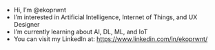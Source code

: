 - Hi, I’m @ekoprwnt
- I’m interested in Artificial Intelligence, Internet of Things, and UX Designer
- I’m currently learning about AI, DL, ML, and IoT
- You can visit my LinkedIn at: https://www.linkedin.com/in/ekoprwnt/
